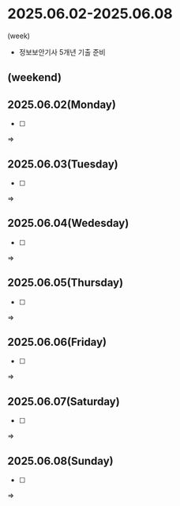 # 2025.06.02-2025.06.08
(week)
- 정보보안기사 5개년 기출 준비

(weekend)
- 

## 2025.06.02(Monday)
- [ ] 
=> 

## 2025.06.03(Tuesday)
- [ ] 
=> 

## 2025.06.04(Wedesday)
- [ ] 
=> 

## 2025.06.05(Thursday)
- [ ] 
=> 

## 2025.06.06(Friday)
- [ ] 
=> 

## 2025.06.07(Saturday)
- [ ] 
=> 

## 2025.06.08(Sunday)
- [ ] 
=> 